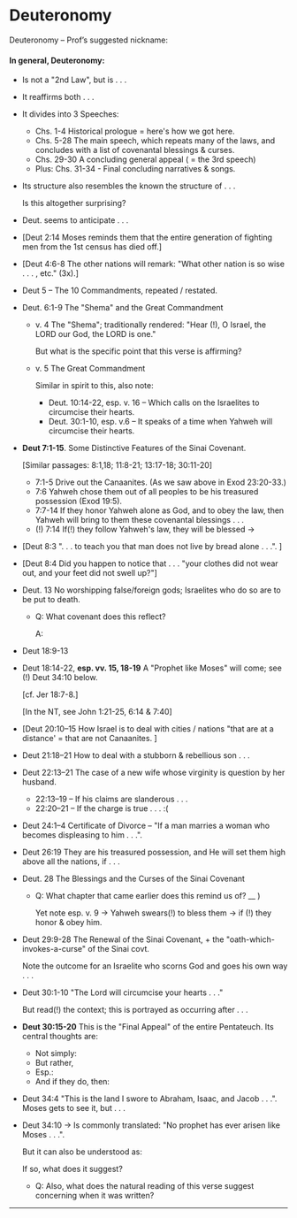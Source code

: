 
# Deuteronomy

Deuteronomy – Prof’s suggested nickname:

#### In general, Deuteronomy:

- Is not a "2nd Law", but is . . .

- It reaffirms both . . .

- It divides into 3 Speeches:
  - Chs. 1-4 Historical prologue = here's how we got here.
  - Chs. 5-28 The main speech, which repeats many of the laws, and concludes with a list of covenantal blessings & curses.
  - Chs. 29-30 A concluding general appeal ( = the 3rd speech)
  - Plus: Chs. 31-34 - Final concluding narratives & songs.

- Its structure also resembles the known the structure of . . .

  Is this altogether surprising?
- Deut. seems to anticipate . . .

- [Deut 2:14 Moses reminds them that the entire generation of fighting men from the 1st census has died off.]

- [Deut 4:6-8 The other nations will remark: "What other nation is so wise . . . , etc." (3x).]

- Deut 5 – The 10 Commandments, repeated / restated.

- Deut. 6:1-9 The "Shema" and the Great Commandment

  - v. 4 The "Shema"; traditionally rendered: "Hear (!), O Israel, the LORD our God, the LORD is one."

    But what is the specific point that this verse is affirming?

  - v. 5 The Great Commandment

    Similar in spirit to this, also note:

    - Deut. 10:14-22, esp. v. 16 – Which calls on the Israelites to circumcise their hearts.
    - Deut. 30:1-10, esp. v.6 – It speaks of a time when Yahweh will circumcise their hearts.

- **Deut 7:1-15**. Some Distinctive Features of the Sinai Covenant.

  [Similar passages: 8:1,18; 11:8-21; 13:17-18; 30:11-20]

  - 7:1-5 Drive out the Canaanites. (As we saw above in Exod 23:20-33.)
  - 7:6 Yahweh chose them out of all peoples to be his treasured possession (Exod 19:5).
  - 7:7-14 If they honor Yahweh alone as God, and to obey the law, then Yahweh will bring to them these covenantal blessings . . .
  - (!) 7:14 If(!) they follow Yahweh's law, they will be blessed →

- [Deut 8:3 ". . . to teach you that man does not live by bread alone . . .". ]

- [Deut 8:4 Did you happen to notice that . . . "your clothes did not wear out, and your feet did not swell up?"]

- Deut. 13 No worshipping false/foreign gods; Israelites who do so are to be put to death.

  - Q: What covenant does this reflect?

    A:

- Deut 18:9-13

- Deut 18:14-22, **esp. vv. 15, 18-19** A "Prophet like Moses" will come; see (!) Deut 34:10 below.

  [cf. Jer 18:7-8.]

  [In the NT, see John 1:21-25, 6:14 & 7:40]

- [Deut 20:10–15 How Israel is to deal with cities / nations "that are at a distance' = that are not Canaanites. ]

- Deut 21:18–21 How to deal with a stubborn & rebellious son . . .

- Deut 22:13–21 The case of a new wife whose virginity is question by her husband.

  - 22:13–19 – If his claims are slanderous . . .
  - 22:20–21 – If the charge is true . . . :(

- Deut 24:1–4 Certificate of Divorce – "If a man marries a woman who becomes displeasing to him . . .".

- Deut 26:19 They are his treasured possession, and He will set them high above all the nations, if . . .

- Deut. 28 The Blessings and the Curses of the Sinai Covenant

  - Q: What chapter that came earlier does this remind us of? __ )

    Yet note esp. v. 9 → Yahweh swears(!) to bless them → if (!) they honor & obey him.

- Deut 29:9-28 The Renewal of the Sinai Covenant, + the "oath-which-invokes-a-curse" of the Sinai covt.

  Note the outcome for an Israelite who scorns God and goes his own way . . .

- Deut 30:1-10 "The Lord will circumcise your hearts . . ."

  But read(!) the context; this is portrayed as occurring after . . .

- **Deut 30:15-20** This is the "Final Appeal" of the entire Pentateuch. Its central thoughts are:

  - Not simply:
  - But rather,
  - Esp.:
  - And if they do, then:

- Deut 34:4 "This is the land I swore to Abraham, Isaac, and Jacob . . .". Moses gets to see it, but . . .

- Deut 34:10 → Is commonly translated: "No prophet has ever arisen like Moses . . .".

  But it can also be understood as:

  If so, what does it suggest?

  - Q: Also, what does the natural reading of this verse suggest concerning when it was written?

<hr class='logo' />


